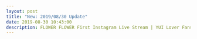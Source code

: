 ```yaml
---
layout: post
title: "New: 2019/08/30 Update"
date: 2019-08-30 10:43:00
description: FLOWER FLOWER First Instagram Live Stream | YUI Lover Fansite & Community
---
```



